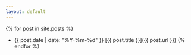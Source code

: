 ```yaml
---
layout: default
---
```


{% for post in site.posts %}
* {{ post.date | date: "%Y-%m-%d" }} [{{ post.title }}]({{ post.url }})
{% endfor %}
